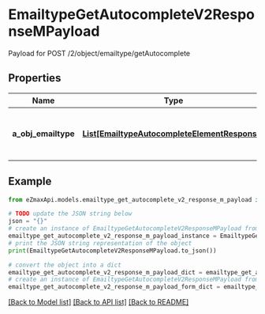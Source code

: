 # EmailtypeGetAutocompleteV2ResponseMPayload

Payload for POST /2/object/emailtype/getAutocomplete

## Properties

Name | Type | Description | Notes
------------ | ------------- | ------------- | -------------
**a_obj_emailtype** | [**List[EmailtypeAutocompleteElementResponse]**](EmailtypeAutocompleteElementResponse.md) | An array of Emailtype autocomplete element response. | 

## Example

```python
from eZmaxApi.models.emailtype_get_autocomplete_v2_response_m_payload import EmailtypeGetAutocompleteV2ResponseMPayload

# TODO update the JSON string below
json = "{}"
# create an instance of EmailtypeGetAutocompleteV2ResponseMPayload from a JSON string
emailtype_get_autocomplete_v2_response_m_payload_instance = EmailtypeGetAutocompleteV2ResponseMPayload.from_json(json)
# print the JSON string representation of the object
print(EmailtypeGetAutocompleteV2ResponseMPayload.to_json())

# convert the object into a dict
emailtype_get_autocomplete_v2_response_m_payload_dict = emailtype_get_autocomplete_v2_response_m_payload_instance.to_dict()
# create an instance of EmailtypeGetAutocompleteV2ResponseMPayload from a dict
emailtype_get_autocomplete_v2_response_m_payload_form_dict = emailtype_get_autocomplete_v2_response_m_payload.from_dict(emailtype_get_autocomplete_v2_response_m_payload_dict)
```
[[Back to Model list]](../README.md#documentation-for-models) [[Back to API list]](../README.md#documentation-for-api-endpoints) [[Back to README]](../README.md)


